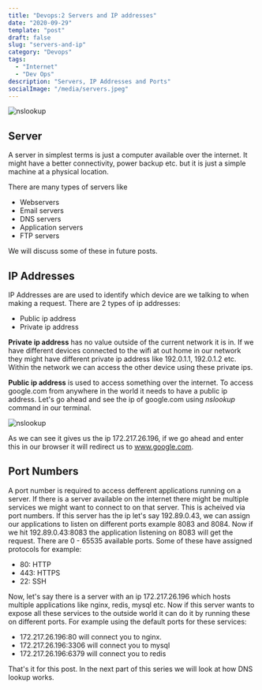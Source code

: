 ```yaml
---
title: "Devops:2 Servers and IP addresses"
date: "2020-09-29"
template: "post"
draft: false
slug: "servers-and-ip"
category: "Devops"
tags:
  - "Internet"
  - "Dev Ops"
description: "Servers, IP Addresses and Ports"
socialImage: "/media/servers.jpeg"
---
```


![nslookup](/media/servers.jpeg)

## Server

A server in simplest terms is just a computer available over the internet. It might have a better connectivity, power backup etc. but it is just a simple machine at a physical location.

There are many types of servers like

- Webservers
- Email servers
- DNS servers
- Application servers
- FTP servers

We will discuss some of these in future posts.

## IP Addresses

IP Addresses are are used to identify which device are we talking to when making a request. There are 2 types of ip addresses:

- Public ip address
- Private ip address

**Private ip address** has no value outside of the current network it is in. If we have different devices connected to the wifi at out home in our network they might have different private ip address like 192.0.1.1, 192.0.1.2 etc. Within the network we can access the other device using these private ips.

**Public ip address** is used to access something over the internet. To access google.com from anywhere in the world it needs to have a public ip address. Let's go ahead and see the ip of google.com using _nslookup_ command in our terminal.

![nslookup](/media/nslookup.png)

As we can see it gives us the ip 172.217.26.196, if we go ahead and enter this in our browser it will redirect us to www.google.com.

## Port Numbers

A port number is required to access defferent applications running on a server. If there is a server available on the internet there might be multiple services we might want to connect to on that server. This is acheived via port numbers. If this server has the ip let's say 192.89.0.43, we can assign our applications to listen on different ports example 8083 and 8084. Now if we hit 192.89.0.43:8083 the application listening on 8083 will get the request.
There are 0 - 65535 available ports. Some of these have assigned protocols for example:

- 80: HTTP
- 443: HTTPS
- 22: SSH

Now, let's say there is a server with an ip 172.217.26.196 which hosts multiple applications like nginx, redis, mysql etc. Now if this server wants to expose all these services to the outside world it can do it by running these on different ports. For example using the default ports for these services:
- 172.217.26.196:80 will connect you to nginx.
- 172.217.26.196:3306 will connect you to mysql 
- 172.217.26.196:6379 will connect you to redis

That's it for this post. In the next part of this series we will look at how DNS lookup works.
